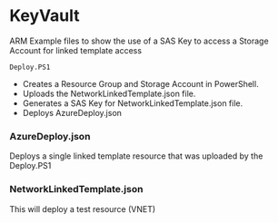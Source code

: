 # KeyVault
ARM Example files to show the use of a SAS Key to access a Storage Account for linked template access

    Deploy.PS1

* Creates a Resource Group and Storage Account in PowerShell. 
* Uploads the NetworkLinkedTemplate.json file.
* Generates a SAS Key for NetworkLinkedTemplate.json file.
* Deploys AzureDeploy.json

### AzureDeploy.json
Deploys a single linked template resource that was uploaded by the Deploy.PS1

### NetworkLinkedTemplate.json
This will deploy a test resource (VNET)
